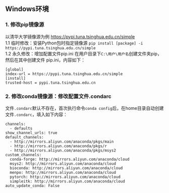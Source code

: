 ## Windows环境

### 1. 修改pip镜像源
以清华大学镜像源为例 https://pypi.tuna.tsinghua.edu.cn/simple  
1.1 临时修改：安装Python包时指定镜像源
```pip install [package] -i https://pypi.tuna.tsinghua.edu.cn/simple```  
1.2 永久修改：增加配置文件pip.ini
在用户目录下`C:\用户\用户名`创建文件夹pip，然后在其中创建文件 pip.ini，内容如下：
```
[global]
index-url = https://pypi.tuna.tsinghua.edu.cn/simple
[install]
trusted-host = pypi.tuna.tsinghua.edu.cn
```


### 2. 修改conda镜像源：修改配置文件.condarc
文件`.condarc`默认不存在，首次执行命令`conda config`后，在home目录自动创建文件`.condarc`，填入如下内容：
```
channels:
  - defaults
show_channel_urls: true
default_channels:
  - http://mirrors.aliyun.com/anaconda/pkgs/main
  - http://mirrors.aliyun.com/anaconda/pkgs/r
  - http://mirrors.aliyun.com/anaconda/pkgs/msys2
custom_channels:
  conda-forge: http://mirrors.aliyun.com/anaconda/cloud
  msys2: http://mirrors.aliyun.com/anaconda/cloud
  bioconda: http://mirrors.aliyun.com/anaconda/cloud
  menpo: http://mirrors.aliyun.com/anaconda/cloud
  pytorch: http://mirrors.aliyun.com/anaconda/cloud
  simpleitk: http://mirrors.aliyun.com/anaconda/cloud
auto_update_conda: False
```
